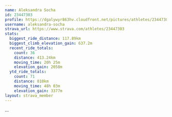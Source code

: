 ```yaml
---
name: Aleksandra Socha
id: 23447303
profile: https://dgalywyr863hv.cloudfront.net/pictures/athletes/23447303/14745546/4/large.jpg
username: aleksandra-socha
strava_url: https://www.strava.com/athletes/23447303
stats:
  biggest_ride_distance: 117.89km
  biggest_climb_elevation_gain: 637.2m
  recent_ride_totals:
    count: 36
    distance: 413.24km
    moving_time: 20h 25m
    elevation_gain: 2058m
  ytd_ride_totals:
    count: 71
    distance: 810km
    moving_time: 48h 03m
    elevation_gain: 3377m
layout: strava_member
--- 
```

...
